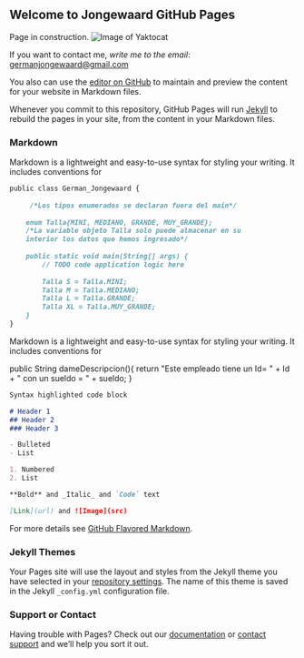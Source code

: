 ## Welcome to Jongewaard GitHub Pages

Page in construction.
![Image of Yaktocat](https://german-jongewaard.github.com/constru.gif) 

If you want to contact me, _write me to the email_: germanjongewaard@gmail.com

You also can use the [editor on GitHub](https://github.com/german-jongewaard/german-jongewaard.github.io/edit/master/index.md) to maintain and preview the content for your website in Markdown files.

Whenever you commit to this repository, GitHub Pages will run [Jekyll](https://jekyllrb.com/) to rebuild the pages in your site, from the content in your Markdown files.

### Markdown

Markdown is a lightweight and easy-to-use syntax for styling your writing. It includes conventions for

```markdown
public class German_Jongewaard {
 
     /*Los tipos enumerados se declaran fuera del main*/
    
    enum Talla{MINI, MEDIANO, GRANDE, MUY_GRANDE};
    /*La variable objeto Talla solo puede almacenar en su 
    interior los datos que hemos ingresado*/
     
    public static void main(String[] args) {
        // TODO code application logic here
        
        Talla S = Talla.MINI;
        Talla M = Talla.MEDIANO;
        Talla L = Talla.GRANDE;
        Talla XL = Talla.MUY_GRANDE; 
    }    
}
```
Markdown is a lightweight and easy-to-use syntax for styling your writing. It includes conventions for

public String dameDescripcion(){
        return "Este empleado tiene un Id= " + Id  + " con un sueldo = " + sueldo;
    }
    
```markdown
Syntax highlighted code block

# Header 1
## Header 2
### Header 3

- Bulleted
- List

1. Numbered
2. List

**Bold** and _Italic_ and `Code` text

[Link](url) and ![Image](src)
```

For more details see [GitHub Flavored Markdown](https://guides.github.com/features/mastering-markdown/).

### Jekyll Themes

Your Pages site will use the layout and styles from the Jekyll theme you have selected in your [repository settings](https://github.com/german-jongewaard/german-jongewaard.github.io/settings). The name of this theme is saved in the Jekyll `_config.yml` configuration file.

### Support or Contact

Having trouble with Pages? Check out our [documentation](https://help.github.com/categories/github-pages-basics/) or [contact support](https://github.com/contact) and we’ll help you sort it out.
